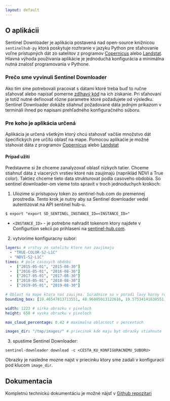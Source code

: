 ```yaml
---
layout: default
---
```


## O aplikácii

Sentinel Downloader je aplikácia postavená nad open-source knižnicou `sentinelhub-py` ktorá poskytuje rozhranie v jazyku Python
pre sťahovanie voľne prístupných dát zo satelitov z programov [Copernicus](https://scihub.copernicus.eu/) alebo [Landstat](https://landsat.gsfc.nasa.gov/).
Hlavná výhoda používania aplikácie je jednoduchá konfigurácia a minimálna nutná znalosť programovania v Pythone.

### Prečo sme vyvinuli Sentinel Downloader

Ako tím sme potrebovali pracovat s dátami ktoré treba buď to ručne sťahovať alebo napísať pomerne [zdlhavý
kód](https://sentinelhub-py.readthedocs.io/en/latest/examples/ogc_request.html) na ich získanie. Pri sťahovaní je totiž nutné
definovať rôzne parametre ktoré požadujete od výsledku. Sentinel Downloader dokáže stiahnuť požadované dáta
jedným príkazom v termináli ihned po napisani prehľadného konfiguračného súboru.

### Pre koho je aplikácia určená

Aplikácia je určená všetkým ktorý chcú stahovať vačšie množstvo dát špecifických pre určitú oblasť na mape.
Pomocou aplikaćie je možné stahovat dáta z programov [Copernicus](https://scihub.copernicus.eu/) alebo [Landstat](https://landsat.gsfc.nasa.gov/)

#### Prípad užiti

Predstavme si že chceme zanalyzovať oblasť nízkych tatier. Chceme stiahnuť dáta z viacerých vrstiev ktoré nás zaujímajú (napriklád NDVI a True color).
Taktiez chceme tieto data strukturovat podla casoveho obdobia. So sentinel downloader-om vieme toto spravit v troch jednoduchych krokoch:

1. Ulozime si pristupovy token zo sentinel-hub.com do premennej prostredia. Tento krok je nutny aby sa
Sentinel downloader vedel autentizovat na API sentinel hub-u.
```shell
$ export "export SD_SENTINEL_INSTANCE_ID=<INSTANCE_ID>"
```
- `<INSTANCE_ID>` - je potrebne nahradit tokenom ktory najdete v Configurtion sekcii po prihlaseni na [sentinel-hub.com](https://sentinel-hub.com/).

2. vytvorime konfiguracny subor:

```yaml
layers: # vrstvy zo satelitu ktore nas zaujimaju
  - "TRUE-COLOR-S2-L1C" 
  - "NDVI-S2-L1C" 
times: # pole casovych obdobi
  -  ["2015-05-01", "2015-08-30"]
  -  ["2016-05-01", "2016-08-30"]
  -  ["2017-05-01", "2017-08-30"]
  -  ["2018-05-01", "2018-08-30"]
  -  ["2019-05-01", "2019-08-30"]

# Oblast na mape ktora nas zauijma. Suradnice su v poradi lavy horny roh (x,y) a pravy dolny roh (x,y)
bounding_box: [19.46547813713551, 48.96805013122616, 19.57534141838551, 49.00685748937818]

width: 1223 # sirka obrazku v pixeloch
height: 658 # vyska obrazku v pixeloch

max_cloud_percentage: 0.42 # maximalna oblacnost v percentach

images_dir: "/tmp/images/" # priecinok kde maju byt obrazky stiahnute
```

3. spustime Sentinel Downloader:
```
sentinel-downloader download -c <CESTA_KU_KONFIGURACNEMU_SUBORU>
```

Obrazky je nasledne mozne najst v priecinku ktory sme zadali v konfiguracii pod klucom `image_dir`.

## Dokumentacia

Kompletnú technickú dokumentáciu je možné nájsť v [Github repozitari](https://github.com/zaitra/sentinel-downloader)
